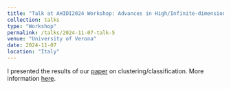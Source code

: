 ```yaml
---
title: "Talk at AHIDI2024 Workshop: Advances in High/Infinite-dimensional Inference"
collection: talks
type: "Workshop"
permalink: /talks/2024-11-07-talk-5
venue: "University of Verona"
date: 2024-11-07
location: "Italy"
---
```


I presented the results of our [paper](https://arxiv.org/abs/2309.12238) on clustering/classification. More information [here](https://linux2.dse.univr.it/ahidi2024/).
